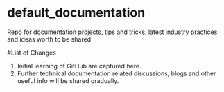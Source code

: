 # default_documentation
Repo for documentation projects, tips and tricks, latest industry practices and ideas worth to be shared  

#List of Changes  
1. Initial learning of GitHub are captured here.  
2. Further technical documentation related discussions, blogs and other useful info will be shared gradually.
